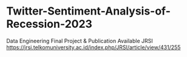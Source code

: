 # Twitter-Sentiment-Analysis-of-Recession-2023
Data Engineering Final Project &amp; Publication Available JRSI https://jrsi.telkomuniversity.ac.id/index.php/JRSI/article/view/431/255
